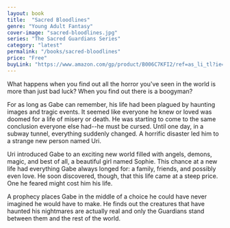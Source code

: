 ```yaml
---
layout: book
title:  "Sacred Bloodlines"
genre: "Young Adult Fantasy"
cover-image: "sacred-bloodlines.jpg"
series: "The Sacred Guardians Series"
category: "latest"
permalink: "/books/sacred-bloodlines"
price: "Free"
buyLink: "https://www.amazon.com/gp/product/B006C7KFI2/ref=as_li_tl?ie=UTF8&tag=owensmc-20&camp=1789&creative=9325&linkCode=as2&creativeASIN=B006C7KFI2&linkId=e210d199c53f3710e60948e5efd84fd2"
---
```

What happens when you find out all the horror you've seen in the world is more than just bad luck? When you find out there is a boogyman? 

For as long as Gabe can remember, his life had been plagued by haunting images and tragic events. It seemed like everyone he knew or loved was doomed for a life of misery or death. He was starting to come to the same conclusion everyone else had--he must be cursed. Until one day, in a subway tunnel, everything suddenly changed. A horrific disaster led him to a strange new person named Uri. 

Uri introduced Gabe to an exciting new world filled with angels, demons, magic, and best of all, a beautiful girl named Sophie. This chance at a new life had everything Gabe always longed for: a family, friends, and possibly even love. He soon discovered, though, that this life came at a steep price. One he feared might cost him his life. 

A prophecy places Gabe in the middle of a choice he could have never imagined he would have to make. He finds out the creatures that have haunted his nightmares are actually real and only the Guardians stand between them and the rest of the world. 
